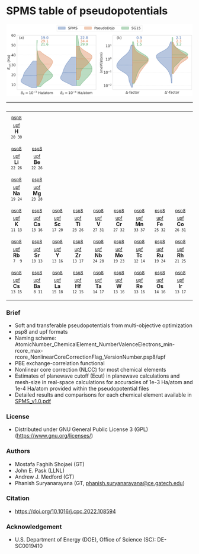 # SPMS table of pseudopotentials

[![](SPMS_Comparison.png)](SPMS_v1.0.pdf)

|&nbsp;&nbsp;&nbsp;&nbsp;&nbsp;&nbsp;&nbsp;&nbsp;&nbsp;&nbsp;&nbsp;|&nbsp;&nbsp;&nbsp;&nbsp;&nbsp;&nbsp;&nbsp;&nbsp;&nbsp;&nbsp;&nbsp;|&nbsp;&nbsp;&nbsp;&nbsp;&nbsp;&nbsp;&nbsp;&nbsp;&nbsp;&nbsp;&nbsp;|&nbsp;&nbsp;&nbsp;&nbsp;&nbsp;&nbsp;&nbsp;&nbsp;&nbsp;&nbsp;&nbsp;|&nbsp;&nbsp;&nbsp;&nbsp;&nbsp;&nbsp;&nbsp;&nbsp;&nbsp;&nbsp;&nbsp;|&nbsp;&nbsp;&nbsp;&nbsp;&nbsp;&nbsp;&nbsp;&nbsp;&nbsp;&nbsp;&nbsp;|&nbsp;&nbsp;&nbsp;&nbsp;&nbsp;&nbsp;&nbsp;&nbsp;&nbsp;&nbsp;&nbsp;|&nbsp;&nbsp;&nbsp;&nbsp;&nbsp;&nbsp;&nbsp;&nbsp;&nbsp;&nbsp;&nbsp;|&nbsp;&nbsp;&nbsp;&nbsp;&nbsp;&nbsp;&nbsp;&nbsp;&nbsp;&nbsp;&nbsp;|&nbsp;&nbsp;&nbsp;&nbsp;&nbsp;&nbsp;&nbsp;&nbsp;&nbsp;&nbsp;&nbsp;|&nbsp;&nbsp;&nbsp;&nbsp;&nbsp;&nbsp;&nbsp;&nbsp;&nbsp;&nbsp;&nbsp;|&nbsp;&nbsp;&nbsp;&nbsp;&nbsp;&nbsp;&nbsp;&nbsp;&nbsp;&nbsp;&nbsp;|&nbsp;&nbsp;&nbsp;&nbsp;&nbsp;&nbsp;&nbsp;&nbsp;&nbsp;&nbsp;&nbsp;|&nbsp;&nbsp;&nbsp;&nbsp;&nbsp;&nbsp;&nbsp;&nbsp;&nbsp;&nbsp;&nbsp;|&nbsp;&nbsp;&nbsp;&nbsp;&nbsp;&nbsp;&nbsp;&nbsp;&nbsp;&nbsp;&nbsp;|&nbsp;&nbsp;&nbsp;&nbsp;&nbsp;&nbsp;&nbsp;&nbsp;&nbsp;&nbsp;&nbsp;|&nbsp;&nbsp;&nbsp;&nbsp;&nbsp;&nbsp;&nbsp;&nbsp;&nbsp;&nbsp;&nbsp;|&nbsp;&nbsp;&nbsp;&nbsp;&nbsp;&nbsp;&nbsp;&nbsp;&nbsp;&nbsp;&nbsp;|
|:-:|:-:|:-:|:-:|:-:|:-:|:-:|:-:|:-:|:-:|:-:|:-:|:-:|:-:|:-:|:-:|:-:|:-:|
|<sub>[psp8](psp8/01_H_1_1.0_1.0_pbe_v1.0.psp8)</sub> <sub>[upf](upf/01_H_1_1.0_1.0_pbe_v1.0.upf)</sub><br>**H**<br><sup>`20 30`</sup>|||||||||||||||||<sub>[psp8](psp8/02_He_2_1.1_1.2_pbe_v1.0.psp8)</sub> <sub>[upf](upf/02_He_2_1.1_1.2_pbe_v1.0.upf)</sub><br>**He**<br><sup>`27 32`</sup>|
|<sub>[psp8](psp8/03_Li_3_1.6_1.6_pbe_v1.0.psp8)</sub> <sub>[upf](upf/03_Li_3_1.6_1.6_pbe_v1.0.upf)</sub><br>**Li**<br><sup>`22 26`</sup>|<sub>[psp8](psp8/04_Be_4_1.8_1.9_pbe_v1.0.psp8)</sub> <sub>[upf](upf/04_Be_4_1.8_1.9_pbe_v1.0.upf)</sub><br>**Be**<br><sup>`22 26`</sup>|||||||||||<sub>[psp8](psp8/05_B_3_1.5_1.7_pbe_n_v1.0.psp8)</sub> <sub>[upf](upf/05_B_3_1.5_1.7_pbe_n_v1.0.upf)</sub><br>**B**<br><sup>`22 29`</sup>|<sub>[psp8](psp8/06_C_4_1.2_1.2_pbe_n_v1.0.psp8)</sub> <sub>[upf](upf/06_C_4_1.2_1.2_pbe_n_v1.0.upf)</sub><br>**C**<br><sup>`31 38`</sup>|<sub>[psp8](psp8/07_N_5_1.2_1.4_pbe_n_v1.0.psp8)</sub> <sub>[upf](upf/07_N_5_1.2_1.4_pbe_n_v1.0.upf)</sub><br>**N**<br><sup>`32 38`</sup>|<sub>[psp8](psp8/08_O_6_1.2_1.4_pbe_n_v1.0.psp8)</sub> <sub>[upf](upf/08_O_6_1.2_1.4_pbe_n_v1.0.upf)</sub><br>**O**<br><sup>`34 38`</sup>|<sub>[psp8](psp8/09_F_7_1.5_1.5_pbe_n_v1.0.psp8)</sub> <sub>[upf](upf/09_F_7_1.5_1.5_pbe_n_v1.0.upf)</sub><br>**F**<br><sup>`33 37`</sup>|<sub>[psp8](psp8/10_Ne_8_1.4_1.8_pbe_v1.0.psp8)</sub> <sub>[upf](upf/10_Ne_8_1.4_1.8_pbe_v1.0.upf)</sub><br>**Ne**<br><sup>`24 28`</sup>|
|<sub>[psp8](psp8/11_Na_9_1.8_2.2_pbe_v1.0.psp8)</sub> <sub>[upf](upf/11_Na_9_1.8_2.2_pbe_v1.0.upf)</sub><br>**Na**<br><sup>`19 24`</sup>|<sub>[psp8](psp8/12_Mg_10_1.9_2.0_pbe_v1.0.psp8)</sub> <sub>[upf](upf/12_Mg_10_1.9_2.0_pbe_v1.0.upf)</sub><br>**Mg**<br><sup>`23 28`</sup>|||||||||||<sub>[psp8](psp8/13_Al_3_1.9_1.9_pbe_n_v1.0.psp8)</sub> <sub>[upf](upf/13_Al_3_1.9_1.9_pbe_n_v1.0.upf)</sub><br>**Al**<br><sup>` 9 14`</sup>|<sub>[psp8](psp8/14_Si_4_1.9_1.9_pbe_n_v1.0.psp8)</sub> <sub>[upf](upf/14_Si_4_1.9_1.9_pbe_n_v1.0.upf)</sub><br>**Si**<br><sup>` 9 15`</sup>|<sub>[psp8](psp8/15_P_5_1.8_1.9_pbe_n_v1.0.psp8)</sub> <sub>[upf](upf/15_P_5_1.8_1.9_pbe_n_v1.0.upf)</sub><br>**P**<br><sup>`13 17`</sup>|<sub>[psp8](psp8/16_S_6_1.8_1.9_pbe_n_v1.0.psp8)</sub> <sub>[upf](upf/16_S_6_1.8_1.9_pbe_n_v1.0.upf)</sub><br>**S**<br><sup>`15 20`</sup>|<sub>[psp8](psp8/17_Cl_7_1.9_1.9_pbe_n_v1.0.psp8)</sub> <sub>[upf](upf/17_Cl_7_1.9_1.9_pbe_n_v1.0.upf)</sub><br>**Cl**<br><sup>`16 20`</sup>|<sub>[psp8](psp8/18_Ar_8_1.8_1.9_pbe_n_v1.0.psp8)</sub> <sub>[upf](upf/18_Ar_8_1.8_1.9_pbe_n_v1.0.upf)</sub><br>**Ar**<br><sup>`14 19`</sup>|
|<sub>[psp8](psp8/19_K_9_2.2_2.7_pbe_n_v1.0.psp8)</sub> <sub>[upf](upf/19_K_9_2.2_2.7_pbe_n_v1.0.upf)</sub><br>**K**<br><sup>`11 13`</sup>|<sub>[psp8](psp8/20_Ca_10_2.3_2.7_pbe_n_v1.0.psp8)</sub> <sub>[upf](upf/20_Ca_10_2.3_2.7_pbe_n_v1.0.upf)</sub><br>**Ca**<br><sup>`13 16`</sup>|<sub>[psp8](psp8/21_Sc_11_2.4_2.5_pbe_n_v1.0.psp8)</sub> <sub>[upf](upf/21_Sc_11_2.4_2.5_pbe_n_v1.0.upf)</sub><br>**Sc**<br><sup>`17 20`</sup>|<sub>[psp8](psp8/22_Ti_12_2.0_2.8_pbe_n_v1.0.psp8)</sub> <sub>[upf](upf/22_Ti_12_2.0_2.8_pbe_n_v1.0.upf)</sub><br>**Ti**<br><sup>`23 26`</sup>|<sub>[psp8](psp8/23_V_13_1.6_1.9_pbe_n_v1.0.psp8)</sub> <sub>[upf](upf/23_V_13_1.6_1.9_pbe_n_v1.0.upf)</sub><br>**V**<br><sup>`27 31`</sup>|<sub>[psp8](psp8/24_Cr_14_1.7_2.1_pbe_n_v1.0.psp8)</sub> <sub>[upf](upf/24_Cr_14_1.7_2.1_pbe_n_v1.0.upf)</sub><br>**Cr**<br><sup>`27 32`</sup>|<sub>[psp8](psp8/25_Mn_15_1.8_2.3_pbe_n_v1.0.psp8)</sub> <sub>[upf](upf/25_Mn_15_1.8_2.3_pbe_n_v1.0.upf)</sub><br>**Mn**<br><sup>`33 37`</sup>|<sub>[psp8](psp8/26_Fe_16_2.0_2.5_pbe_n_v1.0.psp8)</sub> <sub>[upf](upf/26_Fe_16_2.0_2.5_pbe_n_v1.0.upf)</sub><br>**Fe**<br><sup>`25 32`</sup>|<sub>[psp8](psp8/27_Co_17_1.6_2.2_pbe_n_v1.0.psp8)</sub> <sub>[upf](upf/27_Co_17_1.6_2.2_pbe_n_v1.0.upf)</sub><br>**Co**<br><sup>`26 31`</sup>|<sub>[psp8](psp8/28_Ni_18_1.7_2.2_pbe_n_v1.0.psp8)</sub> <sub>[upf](upf/28_Ni_18_1.7_2.2_pbe_n_v1.0.upf)</sub><br>**Ni**<br><sup>`29 34`</sup>|<sub>[psp8](psp8/29_Cu_19_1.7_1.9_pbe_n_v1.0.psp8)</sub> <sub>[upf](upf/29_Cu_19_1.7_1.9_pbe_n_v1.0.upf)</sub><br>**Cu**<br><sup>`32 35`</sup>|<sub>[psp8](psp8/30_Zn_20_1.9_2.3_pbe_n_v1.0.psp8)</sub> <sub>[upf](upf/30_Zn_20_1.9_2.3_pbe_n_v1.0.upf)</sub><br>**Zn**<br><sup>`27 30`</sup>|<sub>[psp8](psp8/31_Ga_13_1.9_2.4_pbe_n_v1.0.psp8)</sub> <sub>[upf](upf/31_Ga_13_1.9_2.4_pbe_n_v1.0.upf)</sub><br>**Ga**<br><sup>`29 34`</sup>|<sub>[psp8](psp8/32_Ge_14_2.2_2.3_pbe_n_v1.0.psp8)</sub> <sub>[upf](upf/32_Ge_14_2.2_2.3_pbe_n_v1.0.upf)</sub><br>**Ge**<br><sup>`22 25`</sup>|<sub>[psp8](psp8/33_As_15_1.8_2.1_pbe_n_v1.0.psp8)</sub> <sub>[upf](upf/33_As_15_1.8_2.1_pbe_n_v1.0.upf)</sub><br>**As**<br><sup>`27 30`</sup>|<sub>[psp8](psp8/34_Se_16_1.9_2.1_pbe_n_v1.0.psp8)</sub> <sub>[upf](upf/34_Se_16_1.9_2.1_pbe_n_v1.0.upf)</sub><br>**Se**<br><sup>`27 30`</sup>|<sub>[psp8](psp8/35_Br_7_2.1_2.2_pbe_n_v1.0.psp8)</sub> <sub>[upf](upf/35_Br_7_2.1_2.2_pbe_n_v1.0.upf)</sub><br>**Br**<br><sup>`11 14`</sup>|<sub>[psp8](psp8/36_Kr_8_1.7_2.3_pbe_n_v1.0.psp8)</sub> <sub>[upf](upf/36_Kr_8_1.7_2.3_pbe_n_v1.0.upf)</sub><br>**Kr**<br><sup>`19 22`</sup>|
|<sub>[psp8](psp8/37_Rb_9_2.8_3.3_pbe_n_v1.0.psp8)</sub> <sub>[upf](upf/37_Rb_9_2.8_3.3_pbe_n_v1.0.upf)</sub><br>**Rb**<br><sup>` 7  9`</sup>|<sub>[psp8](psp8/38_Sr_10_2.3_2.5_pbe_n_v1.0.psp8)</sub> <sub>[upf](upf/38_Sr_10_2.3_2.5_pbe_n_v1.0.upf)</sub><br>**Sr**<br><sup>`10 13`</sup>|<sub>[psp8](psp8/39_Y_11_2.1_2.4_pbe_n_v1.0.psp8)</sub> <sub>[upf](upf/39_Y_11_2.1_2.4_pbe_n_v1.0.upf)</sub><br>**Y**<br><sup>`13 16`</sup>|<sub>[psp8](psp8/40_Zr_12_2.0_2.5_pbe_n_v1.0.psp8)</sub> <sub>[upf](upf/40_Zr_12_2.0_2.5_pbe_n_v1.0.upf)</sub><br>**Zr**<br><sup>`13 17`</sup>|<sub>[psp8](psp8/41_Nb_13_1.5_1.7_pbe_n_v1.0.psp8)</sub> <sub>[upf](upf/41_Nb_13_1.5_1.7_pbe_n_v1.0.upf)</sub><br>**Nb**<br><sup>`24 28`</sup>|<sub>[psp8](psp8/42_Mo_14_2.0_2.6_pbe_n_v1.0.psp8)</sub> <sub>[upf](upf/42_Mo_14_2.0_2.6_pbe_n_v1.0.upf)</sub><br>**Mo**<br><sup>`19 23`</sup>|<sub>[psp8](psp8/43_Tc_15_2.4_2.8_pbe_n_v1.0.psp8)</sub> <sub>[upf](upf/43_Tc_15_2.4_2.8_pbe_n_v1.0.upf)</sub><br>**Tc**<br><sup>`12 14`</sup>|<sub>[psp8](psp8/44_Ru_16_2.3_2.5_pbe_n_v1.0.psp8)</sub> <sub>[upf](upf/44_Ru_16_2.3_2.5_pbe_n_v1.0.upf)</sub><br>**Ru**<br><sup>`19 24`</sup>|<sub>[psp8](psp8/45_Rh_17_1.9_2.4_pbe_n_v1.0.psp8)</sub> <sub>[upf](upf/45_Rh_17_1.9_2.4_pbe_n_v1.0.upf)</sub><br>**Rh**<br><sup>`21 25`</sup>|<sub>[psp8](psp8/46_Pd_18_1.9_2.2_pbe_n_v1.0.psp8)</sub> <sub>[upf](upf/46_Pd_18_1.9_2.2_pbe_n_v1.0.upf)</sub><br>**Pd**<br><sup>`21 24`</sup>|<sub>[psp8](psp8/47_Ag_19_1.9_2.5_pbe_n_v1.0.psp8)</sub> <sub>[upf](upf/47_Ag_19_1.9_2.5_pbe_n_v1.0.upf)</sub><br>**Ag**<br><sup>`18 22`</sup>|<sub>[psp8](psp8/48_Cd_20_2.2_2.3_pbe_n_v1.0.psp8)</sub> <sub>[upf](upf/48_Cd_20_2.2_2.3_pbe_n_v1.0.upf)</sub><br>**Cd**<br><sup>`19 24`</sup>|<sub>[psp8](psp8/49_In_13_2.5_3.1_pbe_n_v1.0.psp8)</sub> <sub>[upf](upf/49_In_13_2.5_3.1_pbe_n_v1.0.upf)</sub><br>**In**<br><sup>`17 20`</sup>|<sub>[psp8](psp8/50_Sn_14_2.5_3.0_pbe_n_v1.0.psp8)</sub> <sub>[upf](upf/50_Sn_14_2.5_3.0_pbe_n_v1.0.upf)</sub><br>**Sn**<br><sup>`16 18`</sup>|<sub>[psp8](psp8/51_Sb_15_2.3_2.4_pbe_n_v1.0.psp8)</sub> <sub>[upf](upf/51_Sb_15_2.3_2.4_pbe_n_v1.0.upf)</sub><br>**Sb**<br><sup>`22 24`</sup>|<sub>[psp8](psp8/52_Te_16_2.3_2.3_pbe_n_v1.0.psp8)</sub> <sub>[upf](upf/52_Te_16_2.3_2.3_pbe_n_v1.0.upf)</sub><br>**Te**<br><sup>`22 25`</sup>|<sub>[psp8](psp8/53_I_7_2.3_2.5_pbe_n_v1.0.psp8)</sub> <sub>[upf](upf/53_I_7_2.3_2.5_pbe_n_v1.0.upf)</sub><br>**I**<br><sup>` 9 14`</sup>|<sub>[psp8](psp8/54_Xe_8_2.5_2.5_pbe_n_v1.0.psp8)</sub> <sub>[upf](upf/54_Xe_8_2.5_2.5_pbe_n_v1.0.upf)</sub><br>**Xe**<br><sup>`10 12`</sup>|
|<sub>[psp8](psp8/55_Cs_9_2.2_2.5_pbe_n_v1.0.psp8)</sub> <sub>[upf](upf/55_Cs_9_2.2_2.5_pbe_n_v1.0.upf)</sub><br>**Cs**<br><sup>`13 15`</sup>|<sub>[psp8](psp8/56_Ba_10_2.8_2.8_pbe_n_v1.0.psp8)</sub> <sub>[upf](upf/56_Ba_10_2.8_2.8_pbe_n_v1.0.upf)</sub><br>**Ba**<br><sup>` 8 11`</sup>|<sub>[psp8](psp8/57_La_11_2.5_2.8_pbe_n_v1.0.psp8)</sub> <sub>[upf](upf/57_La_11_2.5_2.8_pbe_n_v1.0.upf)</sub><br>**La**<br><sup>`15 18`</sup>|<sub>[psp8](psp8/72_Hf_12_2.3_3.0_pbe_n_v1.0.psp8)</sub> <sub>[upf](upf/72_Hf_12_2.3_3.0_pbe_n_v1.0.upf)</sub><br>**Hf**<br><sup>`12 15`</sup>|<sub>[psp8](psp8/73_Ta_13_2.2_2.6_pbe_n_v1.0.psp8)</sub> <sub>[upf](upf/73_Ta_13_2.2_2.6_pbe_n_v1.0.upf)</sub><br>**Ta**<br><sup>`14 17`</sup>|<sub>[psp8](psp8/74_W_14_2.3_2.5_pbe_n_v1.0.psp8)</sub> <sub>[upf](upf/74_W_14_2.3_2.5_pbe_n_v1.0.upf)</sub><br>**W**<br><sup>`13 16`</sup>|<sub>[psp8](psp8/75_Re_15_2.4_2.6_pbe_n_v1.0.psp8)</sub> <sub>[upf](upf/75_Re_15_2.4_2.6_pbe_n_v1.0.upf)</sub><br>**Re**<br><sup>`13 16`</sup>|<sub>[psp8](psp8/76_Os_16_2.7_2.7_pbe_n_v1.0.psp8)</sub> <sub>[upf](upf/76_Os_16_2.7_2.7_pbe_n_v1.0.upf)</sub><br>**Os**<br><sup>`14 16`</sup>|<sub>[psp8](psp8/77_Ir_17_2.5_2.6_pbe_n_v1.0.psp8)</sub> <sub>[upf](upf/77_Ir_17_2.5_2.6_pbe_n_v1.0.upf)</sub><br>**Ir**<br><sup>`13 17`</sup>|<sub>[psp8](psp8/78_Pt_18_2.2_2.4_pbe_n_v1.0.psp8)</sub> <sub>[upf](upf/78_Pt_18_2.2_2.4_pbe_n_v1.0.upf)</sub><br>**Pt**<br><sup>`17 21`</sup>|<sub>[psp8](psp8/79_Au_19_2.4_2.5_pbe_n_v1.0.psp8)</sub> <sub>[upf](upf/79_Au_19_2.4_2.5_pbe_n_v1.0.upf)</sub><br>**Au**<br><sup>`16 19`</sup>|<sub>[psp8](psp8/80_Hg_20_1.9_2.5_pbe_n_v1.0.psp8)</sub> <sub>[upf](upf/80_Hg_20_1.9_2.5_pbe_n_v1.0.upf)</sub><br>**Hg**<br><sup>`20 23`</sup>|<sub>[psp8](psp8/81_Tl_13_3.0_3.2_pbe_n_v1.0.psp8)</sub> <sub>[upf](upf/81_Tl_13_3.0_3.2_pbe_n_v1.0.upf)</sub><br>**Tl**<br><sup>`12 14`</sup>|<sub>[psp8](psp8/82_Pb_14_3.0_3.1_pbe_n_v1.0.psp8)</sub> <sub>[upf](upf/82_Pb_14_3.0_3.1_pbe_n_v1.0.upf)</sub><br>**Pb**<br><sup>`12 14`</sup>|<sub>[psp8](psp8/83_Bi_15_2.4_2.8_pbe_n_v1.0.psp8)</sub> <sub>[upf](upf/83_Bi_15_2.4_2.8_pbe_n_v1.0.upf)</sub><br>**Bi**<br><sup>`14 19`</sup>||||
|||||||||||||||||||

### Brief
* Soft and transferable pseudopotentials from multi-objective optimization
* psp8 and upf formats
* Naming scheme: AtomicNumber_ChemicalElement_NumberValenceElectrons_min-rcore_max-rcore_NonlinearCoreCorrectionFlag_VersionNumber.psp8/upf
* PBE exchange-correlation functional
* Nonlinear core correction (NLCC) for most chemical elements
* Estimates of planewave cutoff (Ecut) in planewave calculations and mesh-size in real-space calculations for accuracies of 1e-3 Ha/atom and 1e-4 Ha/atom provided within the pseudopotential files
* Detailed results and comparisons for each chemical element available in [SPMS_v1.0.pdf](SPMS_v1.0.pdf)

### License
* Distributed under GNU General Public License 3 (GPL) (https://www.gnu.org/licenses/)

### Authors
* Mostafa Faghih Shojaei (GT)
* John E. Pask (LLNL)
* Andrew J. Medford (GT)
* Phanish Suryanarayana (GT, phanish.suryanarayana@ce.gatech.edu)

### Citation
* https://doi.org/10.1016/j.cpc.2022.108594

### Acknowledgement
* U.S. Department of Energy (DOE), Office of Science (SC): DE-SC0019410
